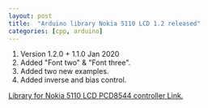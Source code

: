```yaml
---
layout: post
title:  "Arduino library Nokia 5110 LCD 1.2 released"
categories: [cpp, arduino]
---
```


1. Version 1.2.0 + 1.1.0 Jan 2020 
2. Added "Font two" &  "Font three".
3. Added two new examples.
4. Added inverse and bias control.

[Library for Nokia 5110 LCD PCD8544 controller Link.](https://github.com/gavinlyonsrepo/NOKIA5110_TEXT)
